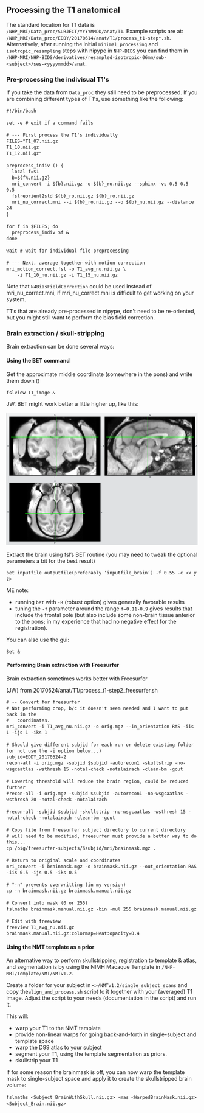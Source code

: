 Processing the T1 anatomical
----------------------------

The standard location for T1 data is `/NHP_MRI/Data_proc/SUBJECT/YYYYMMDD/anat/T1`. Example scripts are at: `/NHP_MRI/Data_proc/EDDY/20170614/anat/T1/process_t1-step*.sh`. Alternatively, after running the initial `minimal_processing` and `isotropic_resampling` steps with nipype in `NHP-BIDS` you can find them in `/NHP-MRI/NHP-BIDS/derivatives/resampled-isotropic-06mm/sub-<subject>/ses-<yyyymmdd>/anat`.

### Pre-processing the indivisual T1's

If you take the data from `Data_proc` they still need to be preprocessed. If you are combining different types of T1's, use something like the following:

    #!/bin/bash

    set -e # exit if a command fails

    # --- First process the T1's individually
    FILES="T1_07.nii.gz
    T1_10.nii.gz
    T1_12.nii.gz"

    preprocess_indiv () {
      local f=$1
      b=${f%.nii.gz}
      mri_convert -i ${b}.nii.gz -o ${b}_ro.nii.gz --sphinx -vs 0.5 0.5 0.5
      fslreorient2std ${b}_ro.nii.gz ${b}_ro.nii.gz
      mri_nu_correct.mni --i ${b}_ro.nii.gz --o ${b}_nu.nii.gz --distance 24
    }

    for f in $FILES; do
      preprocess_indiv $f &
    done

    wait # wait for individual file preprocessing
    
    # --- Next, average together with motion correction
    mri_motion_correct.fsl -o T1_avg_nu.nii.gz \
        -i T1_10_nu.nii.gz -i T1_15_nu.nii.gz

Note that `N4BiasFieldCorrection` could be used instead of mri_nu_correct.mni, if mri_nu_correct.mni is difficult to get working on your system.

T1's that are already pre-processed in nipype, don't need to be re-oriented, but you might still want to perform the bias field correction.


### Brain extraction / skull-stripping

Brain extraction can be done several ways:

#### Using the BET command

Get the approximate middle coordinate (somewhere in the pons) and write them down (<x y z>)

    fslview T1_image &

JW: BET might work better a little higher up, like this:

![BET center](images/BET-skull-stripping-center_20170511.png)

Extract the brain using fsl’s BET routine (you may need to tweak the optional parameters a bit for the best result)

    bet inputfile outputfile(preferably ‘inputfile_brain’) -f 0.55 -c <x y z>

ME note:
* running ``bet`` with ``-R`` (robust option) gives generally favorable results
* tuning the ``-f`` parameter around the range ``f=0.11-0.9`` gives results that include the frontal pole (but also include some non-brain tissue anterior to the pons; in my experience that had no negative effect for the registration).

You can also use the gui:

    Bet &


#### Performing Brain extraction with Freesurfer

Brain extraction sometimes works better with Freesurfer

(JW) from 20170524/anat/T1/process_t1-step2_freesurfer.sh

    # -- Convert for freesurfer
    # Not performing crop, b/c it doesn't seem needed and I want to put back in the
    #   coordinates.
    mri_convert -i T1_avg_nu.nii.gz -o orig.mgz --in_orientation RAS -iis 1 -ijs 1 -iks 1

    # Should give different subjid for each run or delete existing folder (or not use the -i option below...)
    subjid=EDDY_20170524-2
    recon-all -i orig.mgz -subjid $subjid -autorecon1 -skullstrip -no-wsgcaatlas -wsthresh 15 -notal-check -notalairach -clean-bm -gcut

    # Lowering threshold will reduce the brain region, could be reduced further
    #recon-all -i orig.mgz -subjid $subjid -autorecon1 -no-wsgcaatlas -wsthresh 20 -notal-check -notalairach

    #recon-all -subjid $subjid -skullstrip -no-wsgcaatlas -wsthresh 15 -notal-check -notalairach -clean-bm -gcut

    # Copy file from freesurfer subject directory to current directory
    # will need to be modified, freesurfer must provide a better way to do this...
    cp /big/freesurfer-subjects/$subjid/mri/brainmask.mgz .

    # Return to original scale and coordinates
    mri_convert -i brainmask.mgz -o brainmask.nii.gz --out_orientation RAS -iis 0.5 -ijs 0.5 -iks 0.5

    # "-n" prevents overwritting (in my version)
    cp -n brainmask.nii.gz brainmask.manual.nii.gz

    # Convert into mask (0 or 255)
    fslmaths brainmask.manual.nii.gz -bin -mul 255 brainmask.manual.nii.gz

    # Edit with freeview
    freeview T1_avg_nu.nii.gz brainmask.manual.nii.gz:colormap=Heat:opacity=0.4


#### Using the NMT template as a prior

An alternative way to perform skullstripping, registration to template & atlas, and segmentation is by using the NIMH Macaque Template in `/NHP-MRI/Template/NMT/NMTv1.2`. 

Create a folder for your subject in `<>/NMTv1.2/single_subject_scans` and copy the`align_and_process.sh` script to it together with your (averaged) T1 image. Adjust the script to your needs (documentation in the script) and run it. 

This will:
- warp your T1 to the NMT template 
- provide non-linear warps for going back-and-forth in single-subject and template space
- warp the D99 atlas to your subject
- segment your T1, using the template segmentation as priors.
- skullstrip your T1

If for some reason the brainmask is off, you can now warp the template mask to single-subject space and apply it to create the skullstripped brain volume:

`fslmaths <Subject_BrainWithSkull.nii.gz> -mas <WarpedBrainMask.nii.gz> <Subject_Brain.nii.gz>`
